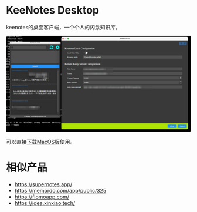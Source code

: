 # KeeNotes Desktop

keenotes的桌面客户端，一个个人的闪念知识库。

![](images/10631610357372_.pic_hd.jpg)

可以直接[下载MacOS版](https://github.com/keevol/keenotes-desktop/releases)使用。

# 相似产品

- https://supernotes.app/
- https://memordo.com/app/public/325
- https://flomoapp.com/
- https://idea.xinxiao.tech/


